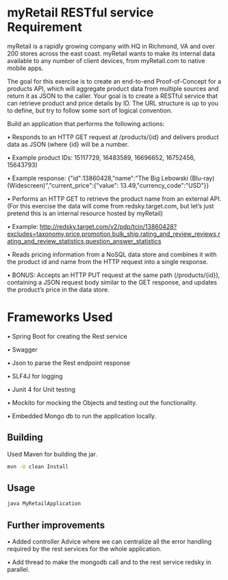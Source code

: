 # myRetail RESTful service Requirement

myRetail is a rapidly growing company with HQ in Richmond, VA and over 200 stores across the east coast. myRetail wants to make its internal data available to any number of client devices, from myRetail.com to native mobile apps. 

The goal for this exercise is to create an end-to-end Proof-of-Concept for a products API, which will aggregate product data from multiple sources and return it as JSON to the caller. 
Your goal is to create a RESTful service that can retrieve product and price details by ID. The URL structure is up to you to define, but try to follow some sort of logical convention.

Build an application that performs the following actions:
 
•	Responds to an HTTP GET request at /products/{id} and delivers product data as JSON (where {id} will be a number.
 
•	Example product IDs: 15117729, 16483589, 16696652, 16752456, 15643793) 

•	Example response: {"id":13860428,"name":"The Big Lebowski (Blu-ray) (Widescreen)","current_price":{"value": 13.49,"currency_code":"USD"}}

•	Performs an HTTP GET to retrieve the product name from an external API. (For this exercise the data will come from redsky.target.com, but let’s just pretend this is an internal resource hosted by myRetail)  

•	Example: http://redsky.target.com/v2/pdp/tcin/13860428?excludes=taxonomy,price,promotion,bulk_ship,rating_and_review_reviews,rating_and_review_statistics,question_answer_statistics

•	Reads pricing information from a NoSQL data store and combines it with the product id and name from the HTTP request into a single response.  

•	BONUS: Accepts an HTTP PUT request at the same path (/products/{id}), containing a JSON request body similar to the GET response, and updates the product’s price in the data store. 


# Frameworks Used

•	Spring Boot for creating the Rest service

•	Swagger

•	Json to parse the Rest endpoint response

•	SLF4J for logging

•	Junit 4 for Unit testing

•	Mockito for mocking the Objects and testing out the functionality.

•	Embedded Mongo db to run the application locally.

## Building

Used Maven for building the jar.

```bash
mvn -U clean Install
```

## Usage

```bash
java MyRetailApplication
```

## Further improvements

•	Added controller Advice where we can centralize all the error handling required by the rest services for the whole application.

•	Add thread to make the mongodb call and to the rest service redsky in parallel.





